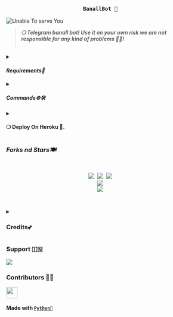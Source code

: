 <h3 align="center"><strong><code>BanallBot 🚀</code></strong></h3>

<img src="https://github.com/itzshukla/STRANGER-BANALL" alt="Unable To serve You">
<blockquote>
<strong><i>❍&nbsp;Telegram banall bot! Use it on your own risk we are not responsible for any kind of problems 💫💝!</i></strong><br><br>
</blockquote>
<p>
<details>
<summary><h4><strong><i>Requirements🎀</i></strong></h4></summary>
❍ <code>API_ID</code><br>
&nbsp;&nbsp;&nbsp;&nbsp;&nbsp;&nbsp;&nbsp;&nbsp;➥ <strong>Get it from</strong> <a href="https://my.telegram.org/auth"><code>HERE!</code></a><br>
❍ <code>API_HASH</code><br>
&nbsp;&nbsp;&nbsp;&nbsp;&nbsp;&nbsp;&nbsp;&nbsp;➥ <strong>Get it from</strong> <a href="https://my.telegram.org/auth"><code>HERE!</code></a><br>
❍ <code>BOT_TOKEN</code><br>
&nbsp;&nbsp;&nbsp;&nbsp;&nbsp;&nbsp;&nbsp;&nbsp;➥ <strong>Get it from</strong> <a href="https://t.me/Botfather"><code>@BOTFATHER</code></a><br>
❍ <code>OWNER_ID</code><br>
&nbsp;&nbsp;&nbsp;&nbsp;&nbsp;&nbsp;&nbsp;&nbsp;➥ <strong>Get it from</strong> <a href="https://t.me/StrangerSuperbot"><code>@StrangerSuperbot</code></a>
</details><details>
<summary><h4><strong><i>Commands⚙️🛠️</i></strong></h4></summary>
&nbsp;◍&nbsp;<code>/ping</code>&nbsp;:&nbsp;<strong>To Check Bot Ping Status.</strong><br>
&nbsp;◍&nbsp;<code>/banall</code>&nbsp;:&nbsp;<strong>Do Check yourself</strong><br>
&nbsp;◍&nbsp;<code>/leave</code>&nbsp;:&nbsp;<strong>Do Check yourself.</strong><br>
&nbsp;◍&nbsp;<code>/restart</code>&nbsp;:&nbsp;<strong>Do Check yourself.</strong>
</details><details>
<summary><h4><strong>❍&nbsp;Deploy On Heroku 🚀.</strong></h4></summary>
<blockquote><strong>Hey You can deploy this bot on <code>Heroku</code> very easly from here!!</strong><br><br>
<a href="https://heroku.com/deploy?template=https://github.com/bolt9923/STRANGER-BANALL"><img src="https://img.shields.io/badge/Deploy%20To%20HerokBanallp?style=for-the-badge&logo=heroku" width="200""/></a>
</blockquote> 
</details>
</p>
<p>
<h3><strong><i>Forks nd Stars🍽️</i></strong></h3>
<pre>
<p align="center">
<img src="https://img.shields.io/github/license/itzshukla/STRANGER-BANALL.svg"> <img src="https://img.shields.io/github/forks/itzshukla/STRANGER-BANALL.svg"> <img src="https://img.shields.io/github/stars/itzshukla/STRANGER-BANALL.svg">
<a href="https://github.com/itzshukla/STRANGER-BANALL"><img src="https://github-readme-stats.vercel.app/api/pin/?username=itzshukla&repo=STRANGER-BANALL&theme=blue-green"></a>
<a href="https://github.com/itzshukla/STRANGER-BANALL/fork"><img src="https://img.shields.io/badge/Fork%20STRANGER-BANALL%20-black?style=for-the-badge&logo=github"></a>
</P>
</pre>
</p>
<p>
<details>
<summary><h3><strong>Credits💕</strong></h3></summary>
<strong>All credit Goes To</strong>&nbsp;<code>𝐒𝐇𝐈𝐕𝐀𝐍𝐒𝐇 𝐒𝐇𝐔𝐊𝐋𝐀 𓆩💗𓆪</code><br>
<code>Telegram:- <a href="https://t.me/SHIVANSH39">ＹＯUＲ S H I V A N S H،"(💛</a></code><br>
<code>Github:- <a href="https://github.com/itzshukla">itzshukla</a></code><br>
</details>
</p>

<p><h3><strong>Support 🇮🇳</strong></h3>
<a href="https://t.me/mastiwithfriendsx"><img src="https://img.shields.io/badge/Support%20%20Group-black?style=for-the-badge&logo=telegram"></a>
</p>

<p><h3><strong>Contributors 👩‍💻</strong></h3>
<a href = "https://github.com/itzshukla/STRANGER-BANALL/graphs/contributors">
<img src = "https://contrib.rocks/image?repo=itzshukla/STRANGER-BANALL" height="30px"/>
</a><br><br>
<strong>Made with <a href="https://python.org"><code>Python🐍</code></a></strong>
</p>
